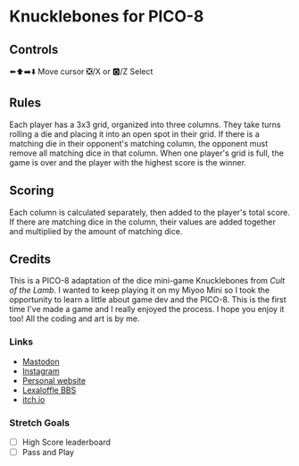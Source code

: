 # Knucklebones for PICO-8
## Controls
⬅️⬆️➡️⬇️ Move cursor ❎/X or 🅾️/Z Select
## Rules
Each player has a 3x3 grid, organized into three columns. They take turns rolling a die and placing it into an open spot in their grid. If there is a matching die in their opponent's matching column, the opponent must remove all matching dice in that column. When one player's grid is full, the game is over and the player with the highest score is the winner.
## Scoring
Each column is calculated separately, then added to the player's total score. If there are matching dice in the column, their values are added together and multiplied by the amount of matching dice.
## Credits
This is a PICO-8 adaptation of the dice mini-game Knucklebones from _Cult of the Lamb_. I wanted to keep playing it on my Miyoo Mini so I took the opportunity to learn a little about game dev and the PICO-8. This is the first time I've made a game and I really enjoyed the process. I hope you enjoy it too! All the coding and art is by me.
### Links
- [Mastodon](https://mstdn.ca/@glenrj)
- [Instagram](https://www.instagram.com/cloudsandbushes/)
- [Personal website](glenmccann.com)
- [Lexaloffle BBS](https://www.lexaloffle.com/bbs/?pid=151507#p)
- [itch.io](https://glenrj.itch.io/knucklebones-for-pico-8)
### Stretch Goals
- [ ] High Score leaderboard
- [ ] Pass and Play
